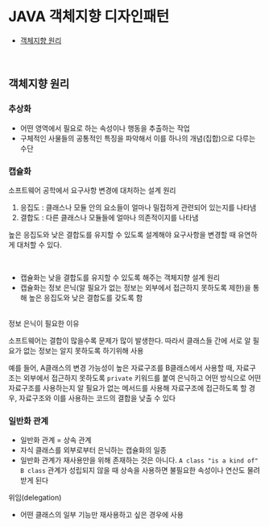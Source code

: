 # JAVA 객체지향 디자인패턴

- [객체지향 원리](#object-oriented-principle)

<br/>

## <a name="object-oriented-principle"></a>객체지향 원리

### 추상화

- 어떤 영역에서 필요로 하는 속성이나 행동을 추출하는 작업
- 구체적인 사물들의 공통적인 특징을 파악해서 이를 하나의 개념(집합)으로 다루는 수단

### 캡슐화

소프트웨어 공학에서 요구사항 변경에 대처하는 설계 원리

1. 응집도 : 클래스나 모듈 안의 요소들이 얼마나 밀접하게 관련되어 있는지를 나타냄
2. 결합도 : 다른 클래스나 모듈들에 얼마나 의존적이지를 나타냄

높은 응집도와 낮은 결합도를 유지할 수 있도록 설계해야 요구사항을 변경할 때 유연하게 대처할 수 있다.

<br/>

- 캡슐화는 낮을 결합도를 유지할 수 있도록 해주는 객체지향 설계 원리
- 캡슐화는 정보 은닉(알 필요가 없는 정보는 외부에서 접근하지 못하도록 제한)을 통해 높은 응집도와 낮은 결합도를 갖도록 함

<br/>
정보 은닉이 필요한 이유

소프트웨어는 결합이 많을수록 문제가 많이 발생한다. 따라서 클래스들 간에 서로 알 필요가 없는 정보는 알지 못하도록 하기위해 사용

예를 들어,
A클래스의 변경 가능성이 높은 자료구조를 B클래스에서 사용할 때, 자료구조는 외부에서 접근하지 못하도록 `private` 키워드를 붙여 은닉하고 어떤 방식으로 어떤 자료구조를 사용하는지 알 필요가 없는 메서드를 사용해 자료구조에 접근하도록 할 경우, 자료구조와 이를 사용하는 코드의 결합을 낮출 수 있다

### 일반화 관계

- 일반화 관계 = 상속 관계
- 자식 클래스를 외부로부터 은닉하는 캡슐화의 일종
- 일반화 관계가 재사용만을 위해 존재하는 것은 아니다. `A class "is a kind of" B class` 관계가 성립되지 않을 때 상속을 사용하면 불필요한 속성이나 연산도 물려받게 된다

위임(delegation)

- 어떤 클래스의 일부 기능만 재사용하고 싶은 경우에 사용
